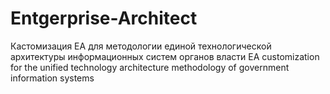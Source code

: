 # Entgerprise-Architect
Кастомизация EA для методологии единой технологической архитектуры информационных систем органов власти
EA customization for the unified technology architecture methodology of government information systems
